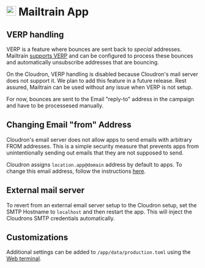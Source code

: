 # <img src="/documentation/img/mailtrain-logo.png" width="25px"> Mailtrain App

## VERP handling

VERP is a feature where bounces are sent back to _special_ addresses.
Mailtrain [supports VERP](https://github.com/Mailtrain-org/mailtrain#5-set-up-verp)
and can be configured to process these bounces and automatically unsubscribe
addresses that are bouncing.

On the Cloudron, VERP handling is disabled because Cloudron's mail server
does not support it. We plan to add this feature in a future release. Rest
assured, Mailtrain can be used without any issue when VERP is not setup.

For now, bounces are sent to the Email "reply-to" address in the campaign
and have to be processesed manually.

## Changing Email "from" Address

Cloudron's email server does not allow apps to send emails with arbitrary
FROM addresses. This is a simple security measure that prevents apps from
unintentionally sending out emails that they are not supposed to send.

Cloudron assigns `location.app@domain` address by default to apps.
To change this email address, follow the instructions [here](/documentation/email/#changing-the-from-address-of-an-app).

## External mail server

To revert from an external email server setup to the Cloudron setup,
set the SMTP Hostname to `localhost` and then restart the app.
This will inject the Cloudrons SMTP credentials automatically.

## Customizations
 
Additional settings can be added to `/app/data/production.toml` using
the [Web terminal](/documentation/apps/#web-terminal).

